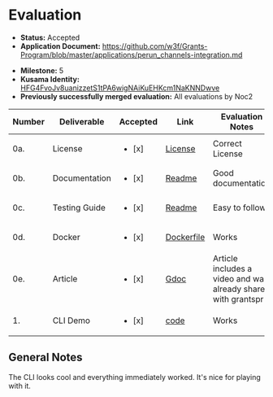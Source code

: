 # Evaluation

- **Status:** Accepted
- **Application Document:** https://github.com/w3f/Grants-Program/blob/master/applications/perun_channels-integration.md
* **Milestone:** 5
* **Kusama Identity:** [HFG4FvoJv8uanizzetS1tPA6wigNAiKuEHKcm1NaKNNDwve](https://polkascan.io/pre/kusama/account/HFG4FvoJv8uanizzetS1tPA6wigNAiKuEHKcm1NaKNNDwve)
* **Previously successfully merged evaluation:** All evaluations by Noc2

| Number | Deliverable | Accepted | Link | Evaluation Notes |
| ------ | ----------- | -------- | ---- |----------------- |
| 0a. | License | <ul><li>[x] </li></ul> | [License](https://github.com/w3f-community/perun-polkadot-demo/blob/main/LICENSE) | Correct License |
| 0b. | Documentation | <ul><li>[x] </li></ul> | [Readme](https://github.com/perun-network/perun-polkadot-demo/blob/main/README.md) | Good documentation  |
| 0c. | Testing Guide | <ul><li>[x] </li></ul> | [Readme](https://github.com/perun-network/perun-polkadot-demo/blob/main/README.md) | Easy to follow |
| 0d. | Docker | <ul><li>[x] </li></ul> | [Dockerfile](https://github.com/perun-network/perun-polkadot-demo/blob/main/Dockerfile) | Works |
| 0e. | Article | <ul><li>[x] </li></ul> | [Gdoc](https://docs.google.com/document/d/1rpNw9TTb3XHvopX2UJbLE_J8HUSpR39Rsnabn5u9vcA/edit#heading=h.1rzaf4xpgjrz) | Article includes a video and was already shared with grantspr  |
| 1. | CLI Demo | <ul><li>[x] </li></ul> | [code](https://github.com/perun-network/perun-polkadot-demo) | Works |

## General Notes

The CLI looks cool and everything immediately worked. It's nice for playing with it. 